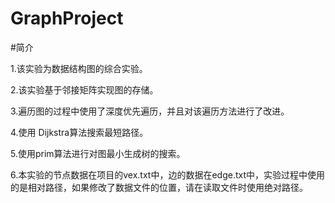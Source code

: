 # GraphProject

#简介

1.该实验为数据结构图的综合实验。

2.该实验基于邻接矩阵实现图的存储。

3.遍历图的过程中使用了深度优先遍历，并且对该遍历方法进行了改进。

4.使用 Dijkstra算法搜索最短路径。

5.使用prim算法进行对图最小生成树的搜索。

6.本实验的节点数据在项目的vex.txt中，边的数据在edge.txt中，实验过程中使用的是相对路径，如果修改了数据文件的位置，请在读取文件时使用绝对路径。
